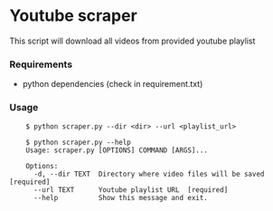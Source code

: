 # Youtube scraper #

This script will download all videos from provided youtube playlist

### Requirements ###

- python dependencies (check in requirement.txt)

### Usage ###

```
    $ python scraper.py --dir <dir> --url <playlist_url>
```

```
    $ python scraper.py --help
    Usage: scraper.py [OPTIONS] COMMAND [ARGS]...

    Options:
      -d, --dir TEXT  Directory where video files will be saved  [required]
      --url TEXT      Youtube playlist URL  [required]
      --help          Show this message and exit.
```
